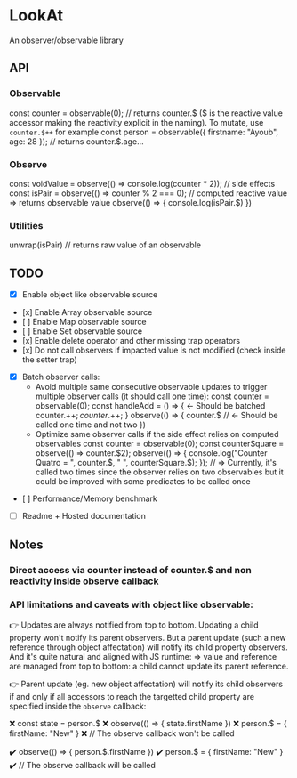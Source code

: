# LookAt

An observer/observable library

## API

### Observable

const counter = observable(0); // returns counter.$ ($ is the reactive value accessor making the reactivity explicit in the naming). To mutate, use `counter.$++` for example
const person = observable({ firstname: "Ayoub", age: 28 }); // returns counter.\$.age...

### Observe

const voidValue = observe(() => console.log(counter \* 2)); // side effects
const isPair = observe(() => counter % 2 === 0); // computed reactive value => returns observable value
observe(() => {
console.log(isPair.\$)
})

### Utilities

unwrap(isPair) // returns raw value of an observable

## TODO

-   [x] Enable object like observable source
-   [x] Enable Array observable source
-   [ ] Enable Map observable source
-   [ ] Enable Set observable source
-   [x] Enable delete operator and other missing trap operators
-   [x] Do not call observers if impacted value is not modified (check inside the setter trap)
-   [x] Batch observer calls:
    -   Avoid multiple same consecutive observable updates to trigger multiple observer calls (it should call one time):
        const counter = observable(0);
        const handleAdd = () => { <- Should be batched
        counter.$++;
        counter.$++;
        }
        observe(() => {
        counter.\$ // <- Should be called one time and not two
        })
    -   Optimize same observer calls if the side effect relies on computed observables
        const counter = observable(0);
        const counterSquare = observe(() => counter.$2);
        observe(() => {
        console.log("Counter Quatro = ", counter.$, " ", counterSquare.\$);
        });
        // => Currently, it's called two times since the observer relies on two observables but it could be improved with some predicates to be called once
-   [ ] Performance/Memory benchmark
-   [ ] Readme + Hosted documentation

## Notes

### Direct access via counter instead of counter.\$ and non reactivity inside observe callback

### API limitations and caveats with object like observable:

👉 Updates are always notified from top to bottom. Updating a child property won't notify its parent observers. But a parent update (such a new reference through object affectation) will notify its child property observers. And it's quite natural and aligned with JS runtime:
=> value and reference are managed from top to bottom: a child cannot update its parent reference.

👉 Parent update (eg. new object affectation) will notify its child observers if and only if all accessors to reach the targetted child property are specified inside the `observe` callback:

❌ const state = person.$
❌	observe(() => { state.firstName })
❌	person.$ = { firstName: "New" }
❌ // The observe callback won't be called

✔️ observe(() => { person.$.firstName })
✔️	person.$ = { firstName: "New" }
✔️ // The observe callback will be called
